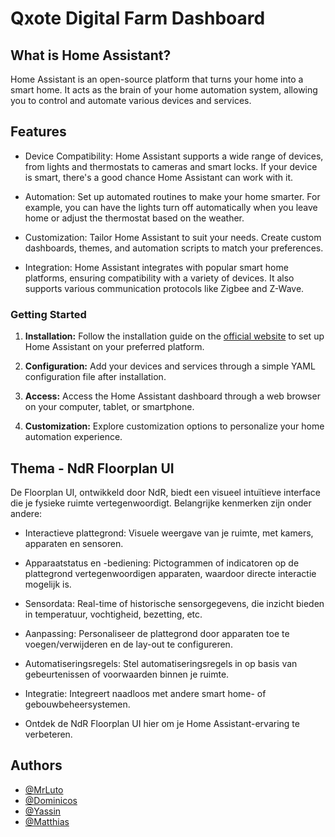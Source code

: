 
# Qxote Digital Farm Dashboard



## What is Home Assistant?

Home Assistant is an open-source platform that turns your home into a smart home. It acts as the brain of your home automation system, allowing you to control and automate various devices and services. 

## Features 

- Device Compatibility: Home Assistant supports a wide range of devices, from lights and thermostats to cameras and smart locks. If your device is smart, there's a good chance Home Assistant can work with it. 

- Automation: Set up automated routines to make your home smarter. For example, you can have the lights turn off automatically when you leave home or adjust the thermostat based on the weather. 

- Customization: Tailor Home Assistant to suit your needs. Create custom dashboards, themes, and automation scripts to match your preferences. 

- Integration: Home Assistant integrates with popular smart home platforms, ensuring compatibility with a variety of devices. It also supports various communication protocols like Zigbee and Z-Wave. 

### Getting Started

1. **Installation:** Follow the installation guide on the [official website](https://www.home-assistant.io/) to set up Home Assistant on your preferred platform.

2. **Configuration:** Add your devices and services through a simple YAML configuration file after installation.

3. **Access:** Access the Home Assistant dashboard through a web browser on your computer, tablet, or smartphone.

4. **Customization:** Explore customization options to personalize your home automation experience.
## Thema - NdR Floorplan UI
De Floorplan UI, ontwikkeld door NdR, biedt een visueel intuïtieve interface die je fysieke ruimte vertegenwoordigt. Belangrijke kenmerken zijn onder andere:

- Interactieve plattegrond: Visuele weergave van je ruimte, met kamers, apparaten en sensoren.

- Apparaatstatus en -bediening: Pictogrammen of indicatoren op de plattegrond vertegenwoordigen apparaten, waardoor directe interactie mogelijk is.

- Sensordata: Real-time of historische sensorgegevens, die inzicht bieden in temperatuur, vochtigheid, bezetting, etc.

- Aanpassing: Personaliseer de plattegrond door apparaten toe te voegen/verwijderen en de lay-out te configureren.

- Automatiseringsregels: Stel automatiseringsregels in op basis van gebeurtenissen of voorwaarden binnen je ruimte.

- Integratie: Integreert naadloos met andere smart home- of gebouwbeheersystemen.

- Ontdek de NdR Floorplan UI hier om je Home Assistant-ervaring te verbeteren.

## Authors

- [@MrLuto](https://github.com/MrLuto)
- [@Dominicos](#)
- [@Yassin](https://github.com/yasin0318)
- [@Matthias](#)

